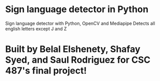 # Sign language detector in Python


Sign language detector with Python, OpenCV and Mediapipe
Detects all english letters except J and Z
# Built by Belal Elshenety, Shafay Syed, and Saul Rodriguez for CSC 487's final project!

